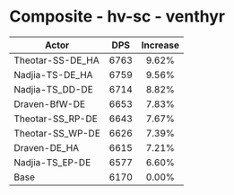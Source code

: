 # Composite - hv-sc - venthyr
| Actor | DPS | Increase |
|---|:---:|:---:|
|Theotar-SS-DE_HA|6763|9.62%|
|Nadjia-TS-DE_HA|6759|9.56%|
|Nadjia-TS_DD-DE|6714|8.82%|
|Draven-BfW-DE|6653|7.83%|
|Theotar-SS_RP-DE|6643|7.67%|
|Theotar-SS_WP-DE|6626|7.39%|
|Draven-DE_HA|6615|7.21%|
|Nadjia-TS_EP-DE|6577|6.60%|
|Base|6170|0.00%|
